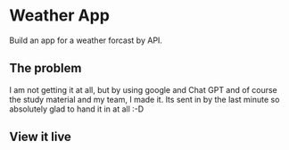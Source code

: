 # Weather App

Build an app for a weather forcast by API.

## The problem

I am not getting it at all, but by using google and Chat GPT and of course the study material and my team, I made it.
Its sent in by the last minute so absolutely glad to hand it in at all :-D

## View it live


